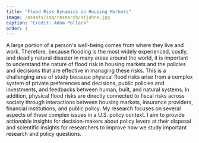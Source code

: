 ```yaml
---
title: "Flood Risk Dynamics in Housing Markets"
image: /assets/img/research/stjohns.jpg
caption: "Credit: Adam Pollack"
order: 1
---
```


A large portion of a person's well-being comes from where they live and work. Therefore, because flooding is the most widely experienced, costly, and deadly natural disaster in many areas around the world, it is important to understand the nature of flood risk in housing markets and the policies and decisions that are effective in managing these risks. This is a challenging area of study because physical flood risks arise from a complex system of private preferences and decisions, public policies and investments, and feedbacks between human, built, and natural systems. In addition, physical flood risks are directly connected to fiscal risks across society through interactions between housing markets, insurance providers, financial institutions, and public policy. My research focuses on several aspects of these complex issues in a U.S. policy context. I aim to provide actionable insights for decision-makers about policy levers at their disposal and scientific insights for researchers to improve how we study important research and policy questions. 
